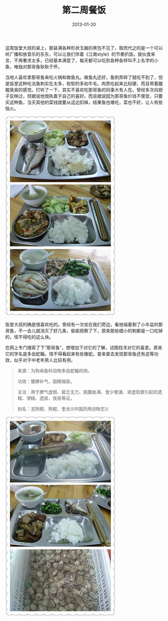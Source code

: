 ﻿---
title: "第二周餐饭"
date: 2013-01-20
categories: 
  - "essay"
tags: 
  - "午餐"
  - "那哥鱼"
---

这周饭堂大叔的桌上，那装满各种形状玉器的黑包不见了，取而代之的是一个可以听广播和放音乐的东东，可以让我们伴着《江南style》的节奏扒饭。就伙食来言，不再奢求太多，已经基本满意了，每天都可以吃到各种各样叫不上名字的小鱼，唯独对那哥鱼耿耿于怀。

当地人喜欢拿那哥鱼来吃火锅和做鱼丸。做鱼丸还好，鱼刺弄碎了就吃不到了，但是饭堂这种吃法鱼刺实在太多，软软的多如牛毛，肉质吃起来比较硬，而且带着腥腥臭臭的感觉。打听了一下，其实不喜欢吃那哥鱼的同事大有人在。曾经多次向厨子反映过，但据说他很执着于自己的喜好。而且据说因为那哥鱼价钱不便宜，只要买这种鱼，当天其他的菜钱就要从这边扣掉，结果鱼也难吃，菜也不好，让人有些恼火。

![0_120049_副本](/images/8397155291_3663fac6ef_z.jpg)

饭堂大叔的确是很喜欢吃的。曾经有一次坐在我们旁边，看他端着剩了小半盆的那哥鱼，不一会儿就消灭了好几条，偷偷观察了下，原来那些细小的刺都是一口吃掉的，怪不得吃的这么快。

在网上专门搜索了下“那哥鱼”，想增加下对它的了解，试图找寻对它的喜爱。原来它的学名是多齿蛇鲻，怪不得看起来有些像蛇。查来查去发现那哥鱼还有这等功效，似乎对于中老年男人比较有用。

> 来源：为狗母鱼科动物多齿蛇鲻的肉。
> 
> 功效：健脾补气，固精缩尿。
> 
> 主治：用于脾气虚弱、疲乏无力、脘腹胀满、食少便溏、肾虚阳衰引起的遗精、滑精、遗尿、夜尿等证。
> 
> 别名：泥狗棍、狗棍、奎龙(《中国药用动物志》)

![IMG_=120049_副本](/images/8397155281_0e0d4c2f42_z.jpg)
